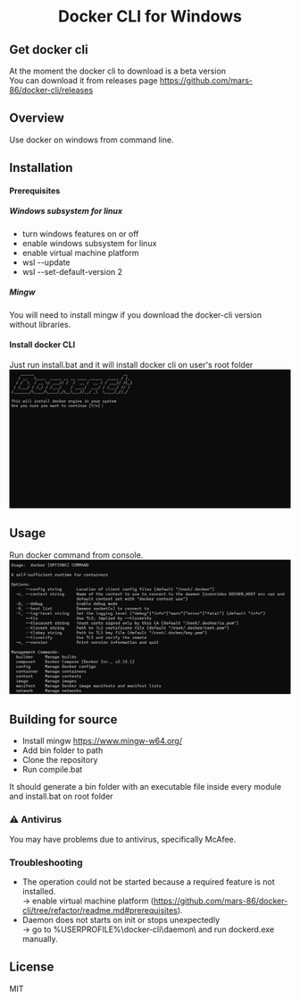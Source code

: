 <h1 align="center">Docker CLI for Windows</h1>

## Get docker cli
At the moment the docker cli to download is a beta version  
You can download it from releases page https://github.com/mars-86/docker-cli/releases

## Overview
Use docker on windows from command line.

## Installation
#### Prerequisites
##### Windows subsystem for linux
- turn windows features on or off
- enable windows subsystem for linux
- enable virtual machine platform
- wsl --update
- wsl --set-default-version 2

##### Mingw
You will need to install mingw if you download the docker-cli version without libraries.

#### Install docker CLI
Just run install.bat and it will install docker cli on user's root folder
![Docker CLI for Windows](https://github.com/mars-86/static-assets/raw/main/images/docker-cli/docker-cli-002.jpg)

## Usage
Run docker command from console.
![Docker CLI for Windows](https://github.com/mars-86/static-assets/raw/main/images/docker-cli/docker-cli-001.jpg)

## Building for source
- Install mingw https://www.mingw-w64.org/
- Add bin folder to path
- Clone the repository
- Run compile.bat

It should generate a bin folder with an executable file inside every module and install.bat on root folder

### :warning: Antivirus
You may have problems due to antivirus, specifically McAfee.

### Troubleshooting
- The operation could not be started because a required feature is not installed.  
    -> enable virtual machine platform (https://github.com/mars-86/docker-cli/tree/refactor/readme.md#prerequisites).
- Daemon does not starts on init or stops unexpectedly  
    -> go to %USERPROFILE%\docker-cli\daemon\ and run dockerd.exe manually.

## License
MIT
